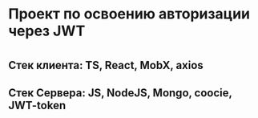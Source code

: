 # Проект по освоению авторизации через JWT
#
#
## Cтек клиента: TS, React, MobX, axios
## Стек Сервера: JS, NodeJS, Mongo, coocie, JWT-token
